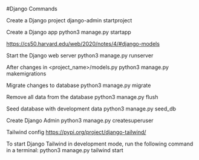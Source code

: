 #Django Commands

Create a Django project
django-admin startproject <project-name>

Create a Django app
python3 manage.py startapp <app-name>

https://cs50.harvard.edu/web/2020/notes/4/#django-models

Start the Django web server
python3 manage.py runserver

After changes in <project_name>/models.py
python3 manage.py makemigrations

Migrate changes to database
python3 manage.py migrate

Remove all data from the database
python3 manage.py flush

Seed database with development data
python3 manage.py seed_db

Create Django Admin
python3 manage.py createsuperuser

Tailwind config
https://pypi.org/project/django-tailwind/

To start Django Tailwind in development mode, run the following command in a terminal:
python3 manage.py tailwind start

